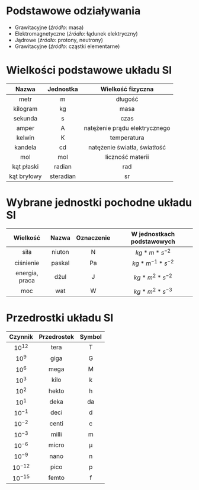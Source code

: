 # Podstawowe odziaływania

* Grawitacyjne (*źródło*: masa)
* Elektromagnetyczne (*źródło*: łądunek elektryczny)
* Jądrowe (*źródło*: protony, neutrony)
* Grawitacyjne (*źródło*: cząstki elementarne)

# Wielkości podstawowe układu SI

|    Nazwa    | Jednostka |       Wielkość fizyczna       |
| :---------: | :-------: | :---------------------------: |
|    metr     |     m     |            długość            |
|  kilogram   |    kg     |             masa              |
|   sekunda   |     s     |             czas              |
|    amper    |     A     | natężenie prądu elektrycznego |
|   kelwin    |     K     |          temperatura          |
|   kandela   |    cd     | natężenie światła, światłość  |
|     mol     |    mol    |       liczność materii        |
| kąt płaski  |  radian   |              rad              |
| kąt bryłowy | steradian |              sr               |

# Wybrane jednostki pochodne układu SI
|    Wielkość    | Nazwa  | Oznaczenie |      W jednostkach podstawowych      |
| :------------: | :----: | :--------: | :----------------------------------: |
|      siła      | niuton |     N      |       $kg * m * s^{-2}$              |
|   ciśnienie    | paskal |     Pa     | $kg * m^{-1} * s^{-2}$ |
| energia, praca |  dżul  |     J      | $kg * m^{2} * s^{-2}$  |
|      moc       |  wat   |     W      | $kg * m^{2} * s^{-3}$  |

# Przedrostki układu SI
|     Czynnik      | Przedrostek | Symbol |
| :--------------: | :---------: | :----: |
| $10^{12}$  |    tera     |   T    |
|  $10^{9}$  |    giga     |   G    |
|  $10^{6}$  |    mega     |   M    |
|  $10^{3}$  |    kilo     |   k    |
|  $10^{2}$  |    hekto    |   h    |
|  $10^{1}$  |    deka     |   da   |
| $10^{-1}$  |    deci     |   d    |
| $10^{-2}$  |    centi    |   c    |
| $10^{-3}$  |    milli    |   m    |
| $10^{-6}$  |    micro    |   µ    |
| $10^{-9}$  |    nano     |   n    |
| $10^{-12}$ |    pico     |   p    |
| $10^{-15}$ |    femto    |   f    |
